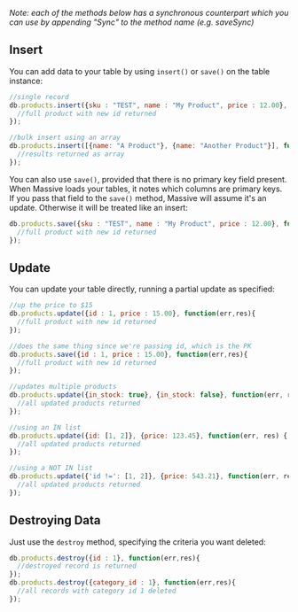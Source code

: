 *Note: each of the methods below has a synchronous counterpart which you can use by appending "Sync" to the method name (e.g. saveSync)*

## Insert

You can add data to your table by using `insert()` or `save()` on the table instance:

```js
//single record
db.products.insert({sku : "TEST", name : "My Product", price : 12.00}, function(err,res){
  //full product with new id returned
});

//bulk insert using an array
db.products.insert([{name: "A Product"}, {name: "Another Product"}], function (err, res) {
  //results returned as array
});
```

You can also use `save()`, provided that there is no primary key field present. When Massive loads your tables, it notes which columns are primary keys. If you pass that field to the `save()` method, Massive will assume it's an update. Otherwise it will be treated like an insert:

```js
db.products.save({sku : "TEST", name : "My Product", price : 12.00}, function(err,res){
  //full product with new id returned
});
```

## Update

You can update your table directly, running a partial update as specified:

```js
//up the price to $15
db.products.update({id : 1, price : 15.00}, function(err,res){
  //full product with new id returned
});

//does the same thing since we're passing id, which is the PK
db.products.save({id : 1, price : 15.00}, function(err,res){
  //full product with new id returned
});

//updates multiple products
db.products.update({in_stock: true}, {in_stock: false}, function(err, res) {
  //all updated products returned
});

//using an IN list
db.products.update({id: [1, 2]}, {price: 123.45}, function(err, res) {
  //all updated products returned
});

//using a NOT IN list
db.products.update({'id !=': [1, 2]}, {price: 543.21}, function(err, res) {
  //all updated products returned
});
```


## Destroying Data

Just use the `destroy` method, specifying the criteria you want deleted:

```js
db.products.destroy({id : 1}, function(err,res){
  //destroyed record is returned
});
db.products.destroy({category_id : 1}, function(err,res){
  //all records with category id 1 deleted
});
```


